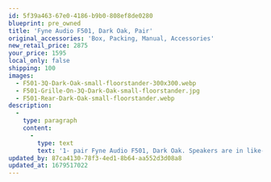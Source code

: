 ```yaml
---
id: 5f39a463-67e0-4186-b9b0-808ef8de0280
blueprint: pre_owned
title: 'Fyne Audio F501, Dark Oak, Pair'
original_accessories: 'Box, Packing, Manual, Accessories'
new_retail_price: 2875
your_price: 1595
local_only: false
shipping: 100
images:
  - F501-3Q-Dark-Oak-small-floorstander-300x300.webp
  - F501-Grille-On-3Q-Dark-Oak-small-floorstander.jpg
  - F501-Rear-Dark-Oak-small-floorstander.webp
description:
  -
    type: paragraph
    content:
      -
        type: text
        text: '1- pair Fyne Audio F501, Dark Oak. Speakers are in like-new condition with original box, packing and accessories. Speakers sold as new for $2,875.00. Musical, efficient and an easy load - works well with modest powered tube or solid state amplifier solutions. '
updated_by: 87ca4130-78f3-4ed1-8b64-aa552d3d08a8
updated_at: 1679517022
---
```

